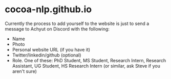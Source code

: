# cocoa-nlp.github.io

Currently the process to add yourself to the website is just to send a message to Achyut on Discord with the following:
- Name
- Photo
- Personal website URL (if you have it)
- Twitter/linkedin/github (optional)
- Role. One of these: PhD Student, MS Student, Research Intern, Research Assistant, UG Student, HS Research Intern (or similar, ask Steve if you aren't sure)
